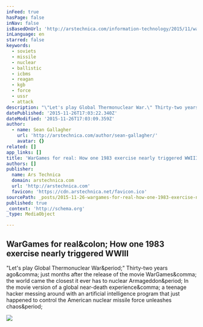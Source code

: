 ```yaml
---
inFeed: true
hasPage: false
inNav: false
isBasedOnUrl: 'http://arstechnica.com/information-technology/2015/11/wargames-for-real-how-one-1983-exercise-nearly-triggered-wwiii/'
inLanguage: en
starred: false
keywords:
  - soviets
  - missile
  - nuclear
  - ballistic
  - icbms
  - reagan
  - kgb
  - force
  - ussr
  - attack
description: "\"Let's play Global Thermonuclear War.\" Thirty-two years ago, just months after the release of the movie WarGames, the world came the closest it ever has to nuclear Armageddon. In the movie version of a global near-death experience, a teenage hacker messing around with an artificial intelligence program that just happened to control the American nuclear missile force unleashes chaos."
datePublished: '2015-11-26T17:03:22.340Z'
dateModified: '2015-11-26T17:03:09.359Z'
author:
  - name: Sean Gallagher
    url: 'http://arstechnica.com/author/sean-gallagher/'
    avatar: {}
related: []
app_links: []
title: 'WarGames for real: How one 1983 exercise nearly triggered WWIII'
authors: []
publisher:
  name: Ars Technica
  domain: arstechnica.com
  url: 'http://arstechnica.com'
  favicon: 'https://cdn.arstechnica.net/favicon.ico'
sourcePath: _posts/2015-11-26-wargames-for-real-how-one-1983-exercise-nearly-triggered-ww.md
published: true
_context: 'http://schema.org'
_type: MediaObject

---
```

<article style=""><h1>WarGames for real&amp;colon; How one 1983 exercise nearly triggered WWIII</h1><p>"Let's play Global Thermonuclear War&amp;period;" Thirty-two years ago&amp;comma; just months after the release of the movie WarGames&amp;comma; the world came the closest it ever has to nuclear Armageddon&amp;period; In the movie version of a global near-death experience&amp;comma; a teenage hacker messing around with an artificial intelligence program that just happened to control the American nuclear missile force unleashes chaos&amp;period;</p><img src="http://cdn.arstechnica.net/wp-content/uploads/2015/11/reaganwargames1.jpg" /></article>